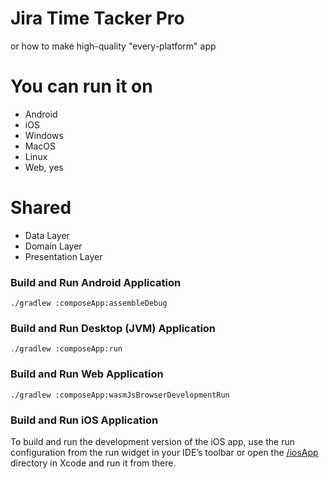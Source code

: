 # Jira Time Tacker Pro

or how to make high-quality "every-platform" app

# You can run it on
* Android
* iOS
* Windows
* MacOS
* Linux
* Web, yes

# Shared
* Data Layer
* Domain Layer
* Presentation Layer

### Build and Run Android Application
```shell
./gradlew :composeApp:assembleDebug
```
### Build and Run Desktop (JVM) Application
```shell
./gradlew :composeApp:run
```

### Build and Run Web Application
```shell
./gradlew :composeApp:wasmJsBrowserDevelopmentRun
```

### Build and Run iOS Application

To build and run the development version of the iOS app, use the run configuration from the run widget
in your IDE’s toolbar or open the [/iosApp](./iosApp) directory in Xcode and run it from there.